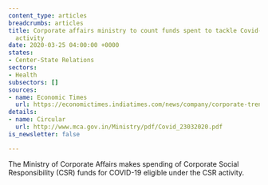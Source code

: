 ```yaml
---
content_type: articles
breadcrumbs: articles
title: Corporate affairs ministry to count funds spent to tackle Covid-19 under CSR
  activity
date: 2020-03-25 04:00:00 +0000
states:
- Center-State Relations
sectors:
- Health
subsectors: []
sources:
- name: Economic Times
  url: https://economictimes.indiatimes.com/news/company/corporate-trends/corporate-affairs-ministry-to-count-funds-spent-to-tackle-covid-19-under-csr-activity/articleshow/74776066.cms
details:
- name: Circular
  url: http://www.mca.gov.in/Ministry/pdf/Covid_23032020.pdf
is_newsletter: false

---
```

The Ministry of Corporate Affairs makes spending of Corporate Social Responsibility (CSR) funds for COVID-19 eligible under the CSR activity.

